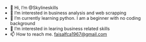 - 👋 Hi, I’m @Skylineskills
- 👀 I’m interested in business analysis and web scrapping
- 🌱 I’m currently learning python. I am a beginner with no coding background
- 💞️ I’m interested in learing business related skills
- 📫 How to reach me. faisalfca1967@gmail.com

<!---
Skylineskills/Skylineskills is a ✨ special ✨ repository because its `README.md` (this file) appears on your GitHub profile.
You can click the Preview link to take a look at your changes.
--->
